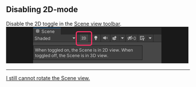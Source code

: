 ## Disabling 2D-mode

Disable the 2D toggle in the [Scene view toolbar](https://docs.unity3d.com/Manual/ViewModes.html).  
![2D Scene view Toggle](scene-view-2d-toggle.png)  

---

[I still cannot rotate the Scene view.](Scene%20View%20Gizmo.md)